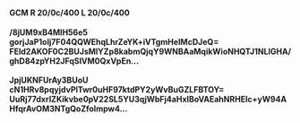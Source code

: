 #### GCM R 20/0c/400 L 20/0c/400
**/8jUM9xB4MlH56e5**<br/>**gorjJaP1oIj7F04QQWEhqLhrZeYK+iVTgmHeIMcDJeQ=**<br/>**FEld2AKOF0C2BUJsMlYZp8kabmQjqY9WNBAaMqikWioNHQTJ1NLlGHA/ghD84zpYH2JFqSlVM0QxVpEn...**<br/><br/>
**JpjUKNFUrAy3BUoU**<br/>**cN1HRv8pqyjdvPlTwr0uHF97ktdPY2yWvBuGZLFBTOY=**<br/>**UuRj77dxrIZKikvbe0pV22SL5YU3qjWbFj4aHxIBoVAEahNRHElc+yW94AHfqrAvOM3NTgQoZfolmpw4...**